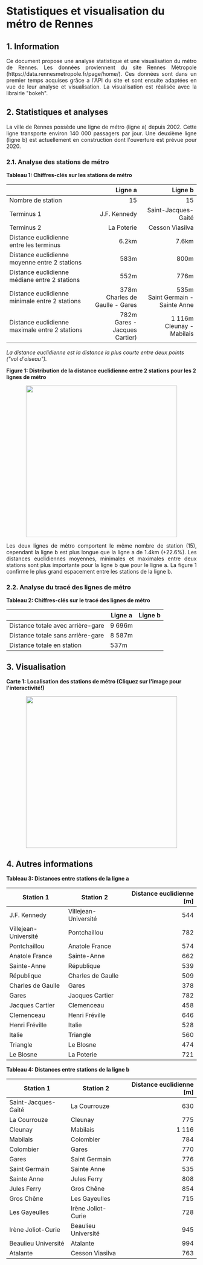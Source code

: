 # Statistiques et visualisation du métro de Rennes

## 1. Information

<p align="justify">
Ce document propose une analyse statistique et une visualisation du métro de Rennes. 
Les données proviennent du site Rennes Métropole (https://data.rennesmetropole.fr/page/home/). 
Ces données sont dans un premier temps acquises grâce a l'API du site et sont ensuite adaptées
en vue de leur analyse et visualisation. La visualisation est réalisée avec la librairie "bokeh".
</p>

## 2. Statistiques et analyses

<p align="justify">
La ville de Rennes possède une ligne de métro (ligne a) depuis 2002. Cette ligne transporte environ 140 000 passagers par jour.
 Une deuxième ligne (ligne b) est actuellement en construction dont l'ouverture est prévue pour 2020.
</p>

### 2.1. Analyse des stations de métro

**Tableau 1: Chiffres-clés sur les stations de métro**

|                                               |Ligne a                           |Ligne b                             |
|-----------------------------------------------|---------------------------------:|-----------------------------------:|
|Nombre de station                              | 15                               | 15                                 |
|Terminus 1                                     | J.F. Kennedy                     | Saint-Jacques-Gaité                |
|Terminus 2                                     | La Poterie                       | Cesson Viasilva                    |
|Distance euclidienne entre les terminus        | 6.2km                            | 7.6km                              |
|Distance euclidienne moyenne entre 2 stations  | 583m                             | 800m                               |
|Distance euclidienne médiane entre 2 stations  | 552m                             | 776m                               |
|Distance euclidienne minimale entre 2 stations | 378m<br>Charles de Gaulle - Gares| 535m<br>Saint Germain - Sainte Anne|
|Distance euclidienne maximale entre 2 stations | 782m<br>Gares - Jacques Cartier) | 1 116m <br>Cleunay - Mabilais       |

*La distance euclidienne est la distance la plus courte entre deux points ("vol d'oiseau").*

**Figure 1: Distribution de la distance euclidienne entre 2 stations pour les 2 lignes de métro**
<p align="center">
  <a href="https://florentdsgree.github.io/TransportRennesMetropole/MetroRennes/DistributionDistanceEuclidienneEntreStations.html">
  <img src="https://florentdsgree.github.io/TransportRennesMetropole/MetroRennes/DistributionDistanceEuclidienneEntreStations.png" width="400"/>
  </a>
</p>

<p align="justify">
Les deux lignes de métro comportent le même nombre de station (15), cependant la ligne b est plus longue que la ligne a de 1.4km (+22.6%). Les distances euclidiennes moyennes, minimales et maximales entre deux stations sont plus importante pour la ligne b que pour le ligne a. La figure 1 confirme le plus grand espacement entre les stations de la ligne b.
</p>

### 2.2. Analyse du tracé des lignes de métro

**Tableau 2: Chiffres-clés sur le tracé des lignes de métro**

|                                 | Ligne a | Ligne b |
|---------------------------------|---------|---------|
|Distance totale avec arrière-gare| 9 696m  | |
|Distance totale sans arrière-gare| 8 587m  | |
|Distance totale en station       | 537m    | |

## 3. Visualisation

**Carte 1: Localisation des stations de métro (Cliquez sur l'image pour l'interactivité!)**

<p align="center">
  <a href="https://florentdsgree.github.io/TransportRennesMetropole/MetroRennes/MetroRennes.html">
  <img src="https://florentdsgree.github.io/TransportRennesMetropole/MetroRennes/MetroRennes.PNG" width="400"/>
  </a>
</p>


## 4. Autres informations

**Tableau 3: Distances entre stations de la ligne a**

|Station 1           |Station 2            | Distance euclidienne [m]|
|--------------------|---------------------|------------------------:|
|J.F. Kennedy        |	Villejean-Université|	544
|Villejean-Université|	Pontchaillou        |	782
|Pontchaillou       	| Anatole France      |	574
|Anatole France     	| Sainte-Anne         |	662
|Sainte-Anne	        | République          |	539
|République	         | Charles de Gaulle   |	509
|Charles de Gaulle   |	Gares               |	378
|Gares	              | Jacques Cartier     |	782
|Jacques Cartier     |	Clemenceau          |	458
|Clemenceau	         | Henri Fréville      |	646
|Henri Fréville      |	Italie              |	528
|Italie	             | Triangle            |	560
|Triangle            |	Le Blosne           |	474
|Le Blosne	          | La Poterie          |	721

**Tableau 4: Distances entre stations de la ligne b**

|Station 1           |Station 2            | Distance euclidienne [m]|
|--------------------|---------------------|------------------------:|
|Saint-Jacques-Gaité |	La Courrouze        |	630
|La Courrouze        |	Cleunay             |	775
|Cleunay             |	Mabilais            |	1 116
|Mabilais            |	Colombier           |	784
|Colombier           |	Gares               |	770
|Gares               |	Saint Germain       |	776
|Saint Germain	      | Sainte Anne         |	535
|Sainte Anne         |	Jules Ferry         |	808
|Jules Ferry         |	Gros Chêne          |	854
|Gros Chêne          |	Les Gayeulles       |	715
|Les Gayeulles       |	Irène Joliot-Curie  |	728
|Irène Joliot-Curie  |	Beaulieu Université |	945
|Beaulieu Université |	Atalante            |	994
|Atalante            |	Cesson Viasilva     |	763
